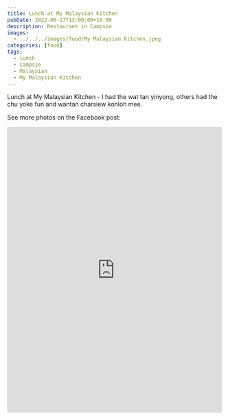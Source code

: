 ```yaml
---
title: Lunch at My Malaysian Kitchen
pubDate: 2022-06-17T13:00:00+10:00
description: Restaurant in Campsie
images:
  - ../../../images/food/My Malaysian Kitchen.jpeg
categories: [food]
tags:
  - lunch
  - Campsie
  - Malaysian
  - My Malaysian Kitchen
---
```


Lunch at My Malaysian Kitchen - I had the wat tan yinyong, others had the chu yoke fun and wantan charsiew konloh mee.

See more photos on the Facebook post:

<iframe src="https://www.facebook.com/plugins/post.php?href=https%3A%2F%2Fwww.facebook.com%2Fchris1.tham%2Fposts%2Fpfbid0KLizupMjkbS7WiwR43kNdjRVdcrkcm2tBkzEXw6d2XpTJR6TLkGfRZv695Bw1n1Ul&show_text=true&width=500" width="500" height="665" style="border:none;overflow:hidden" scrolling="no" frameborder="0" allowfullscreen="true" allow="autoplay; clipboard-write; encrypted-media; picture-in-picture; web-share"></iframe>
